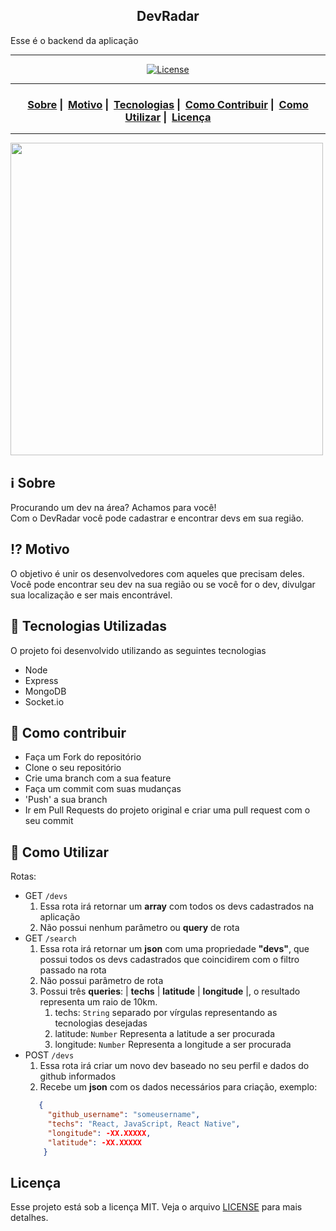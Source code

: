 <h2 align="center">DevRadar</h2>

<span>Esse é o backend da aplicação</span>
___

<p align="center">
  <a href="LICENSE">
    <img alt="License" src="https://img.shields.io/badge/license-MIT-%23F8952D">
  </a>
</p>

___

<h3 align="center">
  <a href="#information_source-sobre">Sobre</a>&nbsp;|&nbsp;
  <a href="#interrobang-motivo">Motivo</a>&nbsp;|&nbsp;
  <a href="#rocket-tecnologias-utilizadas">Tecnologias</a>&nbsp;|&nbsp;
  <a href="#link-como-contribuir">Como Contribuir</a>&nbsp;|&nbsp;
  <a href="#link-como-utlizar">Como Utilizar</a>&nbsp;|&nbsp;
  <a href="#licença">Licença</a>
</h3>

___

<img align="center" src="https://ik.imagekit.io/vhx2sevqtq/Sem_t_tulo_4jtVzJh34.png" width="500">

## :information_source: Sobre

Procurando um dev na área? Achamos para você!
<br/>
Com o DevRadar você pode cadastrar e encontrar devs em sua região.

## :interrobang: Motivo

O objetivo é unir os desenvolvedores com aqueles que precisam deles. Você pode encontrar seu dev na sua região ou se você for o dev, divulgar sua localização e ser mais encontrável.

## :rocket: Tecnologias Utilizadas 

O projeto foi desenvolvido utilizando as seguintes tecnologias

- Node
- Express
- MongoDB
- Socket.io

## :link: Como contribuir 

- Faça um Fork do repositório
- Clone o seu repositório
- Crie uma branch com a sua feature
- Faça um commit com suas mudanças
- 'Push' a sua branch
- Ir em Pull Requests do projeto original e criar uma pull request com o seu commit

## :link: Como Utilizar 
Rotas: 
 - GET `/devs`
    1. Essa rota irá retornar um **array** com todos os devs cadastrados na aplicação
    2. Não possui nenhum parâmetro ou **query** de rota
 - GET `/search`
     1. Essa rota irá retornar um **json** com uma propriedade **"devs"**, que possui todos os devs cadastrados que coincidirem com o filtro passado na rota
     2. Não possui parâmetro de rota
     3. Possui três **queries**: | **techs** | **latitude** | **longitude** |, o resultado representa um raio de 10km.
        1. techs: `String` separado por vírgulas representando as tecnologias desejadas
        2. latitude: `Number` Representa a latitude a ser procurada
        3. longitude: `Number` Representa a longitude a ser procurada
  - POST `/devs`
     1. Essa rota irá criar um novo dev baseado no seu perfil e dados do github informados
     2. Recebe um **json** com os dados necessários para criação, exemplo:
     ```json
        {
          "github_username": "someusername",
          "techs": "React, JavaScript, React Native",
          "longitude": -XX.XXXXX,
          "latitude": -XX.XXXXX
         }
     ```

## Licença 

Esse projeto está sob a licença MIT. Veja o arquivo [LICENSE](LICENSE) para mais detalhes.
